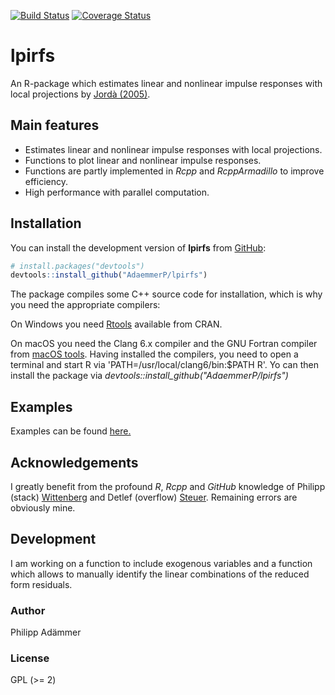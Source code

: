 
<!-- README.md is generated from README.Rmd. Please edit that file -->
[![Build Status](https://travis-ci.com/AdaemmerP/lpirfs.svg)](https://travis-ci.com/AdaemmerP/lpirfs) [![Coverage Status](https://codecov.io/gh/adaemmerp/lpirfs/graph/badge.svg)](https://codecov.io/github/adaemmerp/lpirfs?branch=master)

lpirfs
======

An R-package which estimates linear and nonlinear impulse responses with local projections by [Jordà (2005)](https://www.aeaweb.org/articles?id=10.1257/0002828053828518).

Main features
-------------

-   Estimates linear and nonlinear impulse responses with local projections.
-   Functions to plot linear and nonlinear impulse responses.
-   Functions are partly implemented in *Rcpp* and *RcppArmadillo* to improve efficiency.
-   High performance with parallel computation.

Installation
------------

You can install the development version of **lpirfs** from [GitHub](https://github.com/):

``` r
# install.packages("devtools")
devtools::install_github("AdaemmerP/lpirfs")
```

The package compiles some C++ source code for installation, which is why you need the appropriate compilers:

On Windows you need [Rtools](https://cran.r-project.org/bin/windows/Rtools/) available from CRAN.

On macOS you need the Clang 6.x compiler and the GNU Fortran compiler from [macOS tools](https://cran.r-project.org/bin/macosx/tools/). Having installed the compilers, you need to open a terminal and start R via 'PATH=/usr/local/clang6/bin:$PATH R'. Yo can then install the package via *devtools::install\_github("AdaemmerP/lpirfs")*

Examples
--------

Examples can be found [here.](https://adaemmerp.github.io/lpirfs/README_docs.html)

Acknowledgements
----------------

I greatly benefit from the profound *R*, *Rcpp* and *GitHub* knowledge of Philipp (stack) [Wittenberg](https://github.com/wittenberg) and Detlef (overflow) [Steuer](https://github.com/dsteuer). Remaining errors are obviously mine.

Development
-----------

I am working on a function to include exogenous variables and a function which allows to manually identify the linear combinations of the reduced form residuals.

### Author

Philipp Adämmer

### License

GPL (&gt;= 2)
